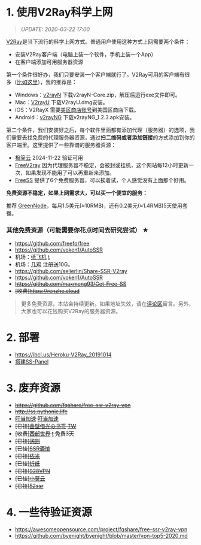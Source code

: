 # 1. 使用V2Ray科学上网

> *UPDATE: 2020-03-22 17:00*

[V2Ray](https://github.com/v2ray)是当下流行的科学上网方式。普通用户使用这种方式上网需要两个条件：
- 安装V2Ray客户端（电脑上装一个软件，手机上装一个App）
- 在客户端添加可用服务器资源

第一个条件很好办，我们只要安装一个客户端就行了。V2Ray可用的客户端有很多（[比如这里](https://tlanyan.me/v2ray-clients-download/)），我的推荐是：

- Windows：[v2rayN](https://github.com/2dust/v2rayN/releases) 下载v2rayN-Core.zip，解压后运行exe文件即可。
- Mac：[V2rayU](https://github.com/yanue/V2rayU/releases) 下载V2rayU.dmg安装。
- iOS：V2RayX 需要[美区商店账号](https://d.skyjsq.space/ios13.html)到美国区商店下载。
- Android：[v2rayNG](https://github.com/2dust/v2rayNG/releases) 下载v2rayNG_1.2.3.apk安装。

第二个条件，我们安装好之后，每个软件里面都有添加代理（服务器）的选项，我们需要去找免费的代理服务器资源，通过**扫二维码或者添加链接**的方式添加到你的客户端里。这里提供了一些靠谱的服务器资源：

- [极简云](https://jjyun.icu/#/register?code=EeU9GNRW) 2024-11-22 验证可用
- [FreeV2ray](https://view.freev2ray.org) 因为代理服务器不稳定，会被封或挂机，这个网站每12小时更新一次，如果发现不能用了可以再重新来添加。
- [FreeSS](https://io.freess.info/#portfolio-preview) 提供了6个免费服务器，可以挨着试，个人感觉没有上面那个好用。

**免费资源不稳定，如果上网需求大，可以买一个便宜的服务：**

推荐 [GreenNode](https://cp.greennode.net/users/aff.php?aff=3485)，每月1.5美元(≈10RMB)，还有0.2美元(≈1.4RMB)5天使用套餐。

### 其他免费资源（可能需要你花点时间去研究尝试） ★

- https://github.com/freefq/free
- https://github.com/voken1/AutoSSR
- 机场：[纸飞机](https://zfjvpn.gitbook.io/123) [t](https://t.me/zhifeijiss)
- 机场：[几鸡](https://b.luxury/waf/breU4QI4JBMyHj7C2) 注册送10G。
- https://github.com/selierlin/Share-SSR-V2ray
- https://github.com/voken1/AutoSSR
- ~~https://github.com/maxmeng93/Get-Free-SS~~
- ~~[收费]https://renzhe.cloud~~

> 更多免费资源，本站会持续更新。如果地址失效，请在[评论区](https://github.com/byenight/byenight/issues)留言。另外，大家也可以花钱购买V2Ray的服务器资源。

# 2. 部署

- https://ibcl.us/Heroku-V2Ray_20191014
- [搭建SS-Panel](https://blog.ccswust.org/ss-panel)

# 3. 废弃资源

- ~~https://github.com/fqshare/free-ssr-v2ray-vpn~~
- ~~http://ss.pythonic.life~~
- ~~[叮当加速](https://www.ddjiasu.net) [叮当加速](https://www.ddjiasu.me)~~
- ~~[已挂][凿壁借光の书签](http://www.okss.xyz) [TW](https://twitter.com/zaobitouguang)~~
- ~~[收费][西部世界](https://sjssr.fun) [t](https://t.me/westworldss) 免费3天~~
- ~~[已挂][阔则](https://www.kuozir.com)~~
- ~~[已挂][SSR酒馆](https://ssr.pub)~~
- ~~[已挂][依米](https://pro.eimi.me)~~
- ~~[已挂][折纸](http://origamissr.com)~~
- ~~[已挂][928VPN](https://panel.928jsq.club)~~
- ~~[已挂][小莫云](http://javami.cn)~~
- ~~[已挂][52ssr](https://52ssr.cn)~~

# 4. 一些待验证资源

- https://awesomeopensource.com/project/fqshare/free-ssr-v2ray-vpn
- https://github.com/byenight/byenight/blob/master/vpn-top5-2020.md

